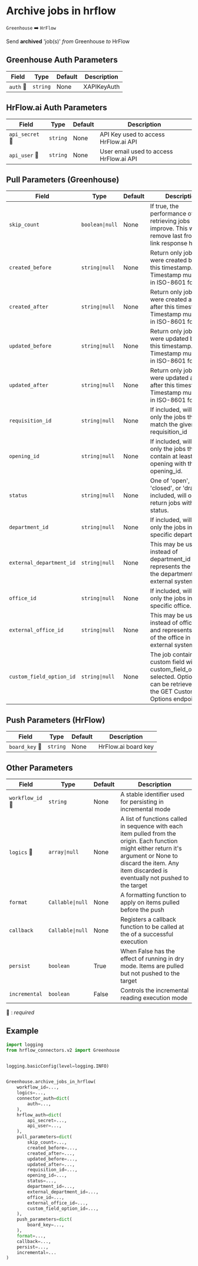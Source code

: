# Archive jobs in hrflow
`Greenhouse` :arrow_right: `HrFlow`

Send **archived** 'job(s)' _from_ Greenhouse _to_ HrFlow



## Greenhouse Auth Parameters

| Field | Type | Default | Description |
| ----- | ---- | ------- | ----------- |
| `auth` :red_circle: | `string` | None | XAPIKeyAuth |

## HrFlow.ai Auth Parameters

| Field | Type | Default | Description |
| ----- | ---- | ------- | ----------- |
| `api_secret` :red_circle: | `string` | None | API Key used to access HrFlow.ai API |
| `api_user` :red_circle: | `string` | None | User email used to access HrFlow.ai API |

## Pull Parameters (Greenhouse)

| Field | Type | Default | Description |
| ----- | ---- | ------- | ----------- |
| `skip_count`  | `boolean\|null` | None | If true, the performance of retrieving jobs will improve. This will remove last from the link response header. |
| `created_before`  | `string\|null` | None | Return only jobs that were created before this timestamp. Timestamp must be in in ISO-8601 format. |
| `created_after`  | `string\|null` | None | Return only jobs that were created at or after this timestamp. Timestamp must be in in ISO-8601 format. |
| `updated_before`  | `string\|null` | None | Return only jobs that were updated before this timestamp. Timestamp must be in in ISO-8601 format. |
| `updated_after`  | `string\|null` | None | Return only jobs that were updated at or after this timestamp. Timestamp must be in in ISO-8601 format. |
| `requisition_id`  | `string\|null` | None | If included, will return only the jobs that match the given requisition_id |
| `opening_id`  | `string\|null` | None | If included, will return only the jobs that contain at least one opening with the given opening_id. |
| `status`  | `string\|null` | None | One of 'open', 'closed', or 'draft'. If included, will only return jobs with that status. |
| `department_id`  | `string\|null` | None | If included, will return only the jobs in this specific department. |
| `external_department_id`  | `string\|null` | None | This may be used instead of department_id and represents the ID of the department in an external system. |
| `office_id`  | `string\|null` | None | If included, will return only the jobs in this specific office. |
| `external_office_id`  | `string\|null` | None | This may be used instead of office_id and represents the ID of the office in an external system. |
| `custom_field_option_id`  | `string\|null` | None | The job contains a custom field with this custom_field_option_id selected. Option IDs can be retrieved from the GET Custom Field Options endpoint. |

## Push Parameters (HrFlow)

| Field | Type | Default | Description |
| ----- | ---- | ------- | ----------- |
| `board_key` :red_circle: | `string` | None | HrFlow.ai board key |

## Other Parameters

| Field | Type | Default | Description |
| ----- | ---- | ------- | ----------- |
| `workflow_id` :red_circle: | `string` | None | A stable identifier used for persisting in incremental mode |
| `logics` :red_circle: | `array\|null` | None | A list of functions called in sequence with each item pulled from the origin. Each function might either return it's argument or None to discard the item. Any item discarded is eventually not pushed to the target |
| `format`  | `Callable\|null` | None | A formatting function to apply on items pulled before the push |
| `callback`  | `Callable\|null` | None | Registers a callback function to be called at the of a successful execution |
| `persist`  | `boolean` | True | When False has the effect of running in dry mode. Items are pulled but not pushed to the target |
| `incremental`  | `boolean` | False | Controls the incremental reading execution mode |

:red_circle: : *required*

## Example

```python
import logging
from hrflow_connectors.v2 import Greenhouse


logging.basicConfig(level=logging.INFO)


Greenhouse.archive_jobs_in_hrflow(
    workflow_id=...,
    logics=...,
    connector_auth=dict(
        auth=...,
    ),
    hrflow_auth=dict(
        api_secret=...,
        api_user=...,
    ),
    pull_parameters=dict(
        skip_count=...,
        created_before=...,
        created_after=...,
        updated_before=...,
        updated_after=...,
        requisition_id=...,
        opening_id=...,
        status=...,
        department_id=...,
        external_department_id=...,
        office_id=...,
        external_office_id=...,
        custom_field_option_id=...,
    ),
    push_parameters=dict(
        board_key=...,
    ),
    format=...,
    callback=...,
    persist=...,
    incremental=...
)
```